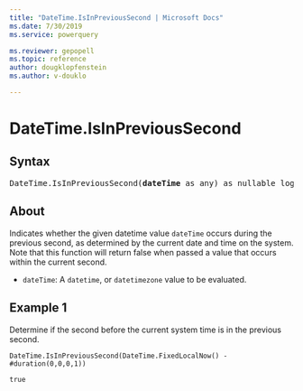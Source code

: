 ```yaml
---
title: "DateTime.IsInPreviousSecond | Microsoft Docs"
ms.date: 7/30/2019
ms.service: powerquery

ms.reviewer: gepopell
ms.topic: reference
author: dougklopfenstein
ms.author: v-douklo

---
```

# DateTime.IsInPreviousSecond

## Syntax

<pre>
DateTime.IsInPreviousSecond(<b>dateTime</b> as any) as nullable logical
</pre>

## About  
Indicates whether the given datetime value `dateTime` occurs during the previous second, as determined by the current date and time on the system. Note that this function will return false when passed a value that occurs within the current second. <ul> <li><code>dateTime</code>: A <code>datetime</code>, or <code>datetimezone</code> value to be evaluated.</li> </ul>

## Example 1
Determine if the second before the current system time is in the previous second.

```powerquery-m
DateTime.IsInPreviousSecond(DateTime.FixedLocalNow() - #duration(0,0,0,1))
```

`true`
